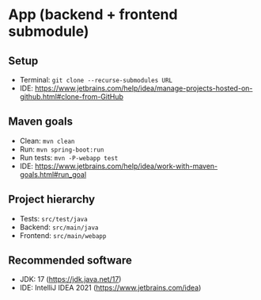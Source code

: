 # App (backend + frontend submodule)
## Setup
- Terminal: `git clone --recurse-submodules URL`
- IDE: https://www.jetbrains.com/help/idea/manage-projects-hosted-on-github.html#clone-from-GitHub
## Maven goals
- Clean: `mvn clean`
- Run: `mvn spring-boot:run`
- Run tests: `mvn -P-webapp test`
- IDE: https://www.jetbrains.com/help/idea/work-with-maven-goals.html#run_goal
## Project hierarchy
- Tests: `src/test/java`
- Backend: `src/main/java`
- Frontend: `src/main/webapp`
## Recommended software
- JDK: 17 (https://jdk.java.net/17)
- IDE: IntelliJ IDEA 2021 (https://www.jetbrains.com/idea)